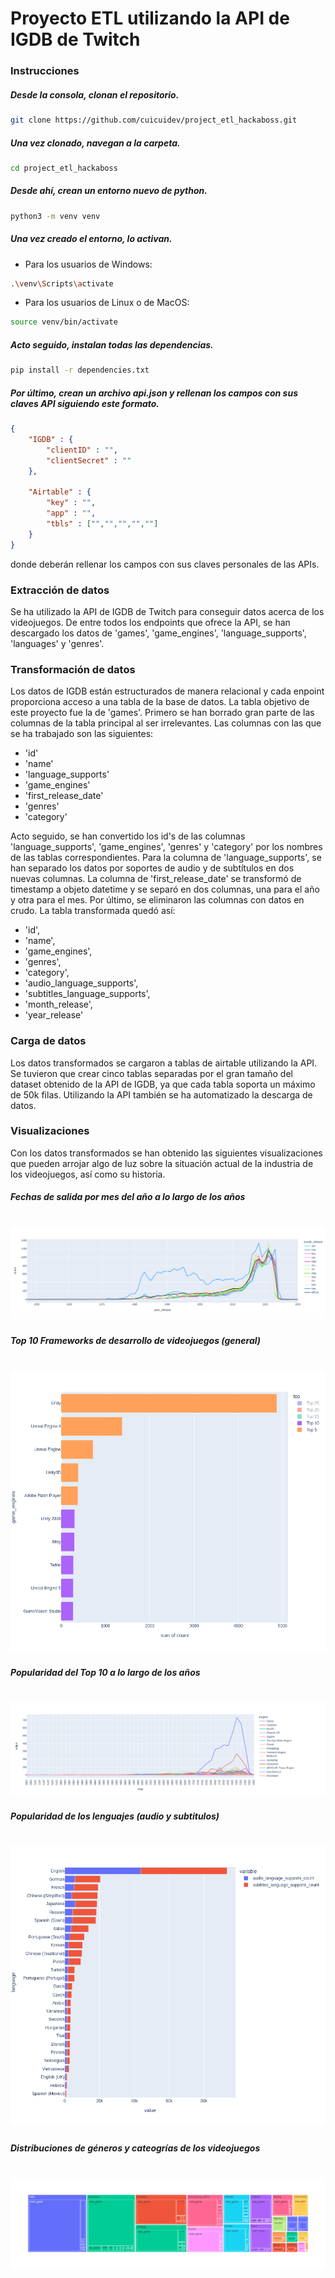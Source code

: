 # Proyecto ETL utilizando la API de IGDB de Twitch
### Instrucciones
##### Desde la consola, clonan el repositorio.
```sh
git clone https://github.com/cuicuidev/project_etl_hackaboss.git

```
##### Una vez clonado, navegan a la carpeta.
```sh
cd project_etl_hackaboss
```
##### Desde ahí, crean un entorno nuevo de python.
```sh
python3 -m venv venv
```
##### Una vez creado el entorno, lo activan.
- Para los usuarios de Windows:
```sh
.\venv\Scripts\activate
```
- Para los usuarios de Linux o de MacOS:
```sh
source venv/bin/activate
```
##### Acto seguido, instalan todas las dependencias.
```sh
pip install -r dependencies.txt
```
##### Por último, crean un archivo api.json y rellenan los campos con sus claves API siguiendo este formato.
```json
{
    "IGDB" : {
        "clientID" : "",
        "clientSecret" : ""
    },

    "Airtable" : {
        "key" : "",
        "app" : "",
        "tbls" : ["","","","",""]
    }
}
```
donde deberán rellenar los campos con sus claves personales de las APIs.

### Extracción de datos
Se ha utilizado la API de IGDB de Twitch para conseguir datos acerca de los videojuegos.
De entre todos los endpoints que ofrece la API, se han descargado los datos de 'games', 'game_engines', 'language_supports', 'languages' y 'genres'.

### Transformación de datos
Los datos de IGDB están estructurados de manera relacional y cada enpoint proporciona acceso a una tabla de la base de datos. La tabla objetivo de este proyecto fue la de 'games'.
Primero se han borrado gran parte de las columnas de la tabla principal al ser irrelevantes. Las columnas con las que se ha trabajado son las siguientes:
- 'id'
- 'name'
- 'language_supports'
- 'game_engines'
- 'first_release_date'
- 'genres'
- 'category'

Acto seguido, se han convertido los id's de las columnas 'language_supports', 'game_engines', 'genres' y 'category' por los nombres de las tablas correspondientes.
Para la columna de 'language_supports', se han separado los datos por soportes de audio y de subtítulos en dos nuevas columnas.
La columna de 'first_release_date' se transformó de timestamp a objeto datetime y se separó en dos columnas, una para el año y otra para el mes.
Por último, se eliminaron las columnas con datos en crudo. La tabla transformada quedó así:
- 'id',
- 'name',
- 'game_engines',
- 'genres',
- 'category',
- 'audio_language_supports',
- 'subtitles_language_supports',
- 'month_release',
- 'year_release'

### Carga de datos
Los datos transformados se cargaron a tablas de airtable utilizando la API. Se tuvieron que crear cinco tablas separadas por el gran tamaño del dataset obtenido de la API de IGDB, ya que cada tabla soporta un máximo de 50k filas. Utilizando la API también se ha automatizado la descarga de datos.

### Visualizaciones
Con los datos transformados se han obtenido las siguientes visualizaciones que pueden arrojar algo de luz sobre la situación actual de la industria de los videojuegos, así como su historia.


##### Fechas de salida por mes del año a lo largo de los años
![Fechas de salida](vis/releases_fig.png)
=
##### Top 10 Frameworks de desarrollo de videojuegos (general)
![Motores gŕaficos](vis/engines_fig.png)
=
##### Popularidad del Top 10 a lo largo de los años
![Motores gŕaficos por año](vis/engines_years_fig.png)
=
##### Popularidad de los lenguajes (audio y subtitulos)
![Soporte de lenguajes](vis/languages_fig.png)
=
##### Distribuciones de géneros y cateogrías de los videojuegos
![Géneros y categorías](vis/genres_categories_fig.png)
=

